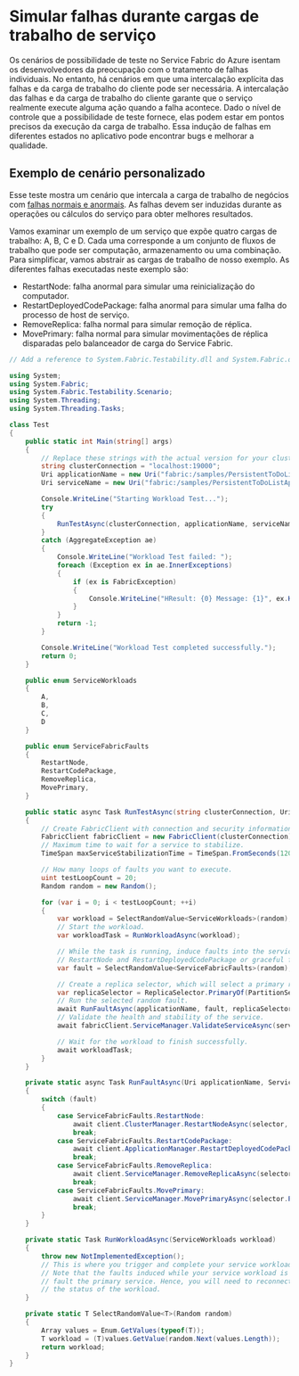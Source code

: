 <properties
   pageTitle="Cenários de teste personalizados | Microsoft Azure"
   description="Como fortalecer seus serviços contra falhas normais/anormais."
   services="service-fabric"
   documentationCenter=".net"
   authors="anmolah"
   manager="timlt"
   editor=""/>

<tags
   ms.service="service-fabric"
   ms.devlang="dotnet"
   ms.topic="article"
   ms.tgt_pltfrm="NA"
   ms.workload="NA"
   ms.date="01/27/2016"
   ms.author="anmola"/>

# Simular falhas durante cargas de trabalho de serviço

Os cenários de possibilidade de teste no Service Fabric do Azure isentam os desenvolvedores da preocupação com o tratamento de falhas individuais. No entanto, há cenários em que uma intercalação explícita das falhas e da carga de trabalho do cliente pode ser necessária. A intercalação das falhas e da carga de trabalho do cliente garante que o serviço realmente execute alguma ação quando a falha acontece. Dado o nível de controle que a possibilidade de teste fornece, elas podem estar em pontos precisos da execução da carga de trabalho. Essa indução de falhas em diferentes estados no aplicativo pode encontrar bugs e melhorar a qualidade.

## Exemplo de cenário personalizado
Esse teste mostra um cenário que intercala a carga de trabalho de negócios com [falhas normais e anormais](service-fabric-testability-actions.md#graceful-vs-ungraceful-fault-actions). As falhas devem ser induzidas durante as operações ou cálculos do serviço para obter melhores resultados.

Vamos examinar um exemplo de um serviço que expõe quatro cargas de trabalho: A, B, C e D. Cada uma corresponde a um conjunto de fluxos de trabalho que pode ser computação, armazenamento ou uma combinação. Para simplificar, vamos abstrair as cargas de trabalho de nosso exemplo. As diferentes falhas executadas neste exemplo são:
  + RestartNode: falha anormal para simular uma reinicialização do computador.
  + RestartDeployedCodePackage: falha anormal para simular uma falha do processo de host de serviço.
  + RemoveReplica: falha normal para simular remoção de réplica.
  + MovePrimary: falha normal para simular movimentações de réplica disparadas pelo balanceador de carga do Service Fabric.

```csharp
// Add a reference to System.Fabric.Testability.dll and System.Fabric.dll.

using System;
using System.Fabric;
using System.Fabric.Testability.Scenario;
using System.Threading;
using System.Threading.Tasks;

class Test
{
    public static int Main(string[] args)
    {
        // Replace these strings with the actual version for your cluster and application.
        string clusterConnection = "localhost:19000";
        Uri applicationName = new Uri("fabric:/samples/PersistentToDoListApp");
        Uri serviceName = new Uri("fabric:/samples/PersistentToDoListApp/PersistentToDoListService");

        Console.WriteLine("Starting Workload Test...");
        try
        {
            RunTestAsync(clusterConnection, applicationName, serviceName).Wait();
        }
        catch (AggregateException ae)
        {
            Console.WriteLine("Workload Test failed: ");
            foreach (Exception ex in ae.InnerExceptions)
            {
                if (ex is FabricException)
                {
                    Console.WriteLine("HResult: {0} Message: {1}", ex.HResult, ex.Message);
                }
            }
            return -1;
        }

        Console.WriteLine("Workload Test completed successfully.");
        return 0;
    }

    public enum ServiceWorkloads
    {
        A,
        B,
        C,
        D
    }

    public enum ServiceFabricFaults
    {
        RestartNode,
        RestartCodePackage,
        RemoveReplica,
        MovePrimary,
    }

    public static async Task RunTestAsync(string clusterConnection, Uri applicationName, Uri serviceName)
    {
        // Create FabricClient with connection and security information here.
        FabricClient fabricClient = new FabricClient(clusterConnection);
        // Maximum time to wait for a service to stabilize.
        TimeSpan maxServiceStabilizationTime = TimeSpan.FromSeconds(120);

        // How many loops of faults you want to execute.
        uint testLoopCount = 20;
        Random random = new Random();

        for (var i = 0; i < testLoopCount; ++i)
        {
            var workload = SelectRandomValue<ServiceWorkloads>(random);
            // Start the workload.
            var workloadTask = RunWorkloadAsync(workload);

            // While the task is running, induce faults into the service. They can be ungraceful faults like
            // RestartNode and RestartDeployedCodePackage or graceful faults like RemoveReplica or MovePrimary.
            var fault = SelectRandomValue<ServiceFabricFaults>(random);

            // Create a replica selector, which will select a primary replica from the given service to test.
            var replicaSelector = ReplicaSelector.PrimaryOf(PartitionSelector.RandomOf(serviceName));
            // Run the selected random fault.
            await RunFaultAsync(applicationName, fault, replicaSelector, fabricClient);
            // Validate the health and stability of the service.
            await fabricClient.ServiceManager.ValidateServiceAsync(serviceName, maxServiceStabilizationTime);

            // Wait for the workload to finish successfully.
            await workloadTask;
        }
    }

    private static async Task RunFaultAsync(Uri applicationName, ServiceFabricFaults fault, ReplicaSelector selector, FabricClient client)
    {
        switch (fault)
        {
            case ServiceFabricFaults.RestartNode:
                await client.ClusterManager.RestartNodeAsync(selector, CompletionMode.Verify);
                break;
            case ServiceFabricFaults.RestartCodePackage:
                await client.ApplicationManager.RestartDeployedCodePackageAsync(applicationName, selector, CompletionMode.Verify);
                break;
            case ServiceFabricFaults.RemoveReplica:
                await client.ServiceManager.RemoveReplicaAsync(selector, CompletionMode.Verify, false);
                break;
            case ServiceFabricFaults.MovePrimary:
                await client.ServiceManager.MovePrimaryAsync(selector.PartitionSelector);
                break;
        }
    }

    private static Task RunWorkloadAsync(ServiceWorkloads workload)
    {
        throw new NotImplementedException();
        // This is where you trigger and complete your service workload.
        // Note that the faults induced while your service workload is running will
        // fault the primary service. Hence, you will need to reconnect to complete or check
        // the status of the workload.
    }

    private static T SelectRandomValue<T>(Random random)
    {
        Array values = Enum.GetValues(typeof(T));
        T workload = (T)values.GetValue(random.Next(values.Length));
        return workload;
    }
}
```

<!---HONumber=AcomDC_0309_2016-->